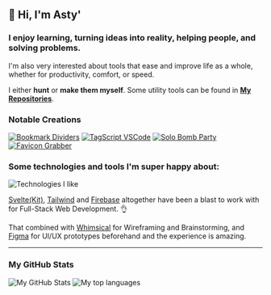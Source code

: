## :wave: **Hi, I'm Asty'**
### I enjoy learning, turning ideas into reality, helping people, and solving problems.


I'm also very interested about tools that ease and improve life as a whole, whether for productivity, comfort, or speed.

I either **hunt** or **make them myself**. Some utility tools can be found in **[My Repositories](https://github.com/asty8926?tab=repositories)**.

### Notable Creations
[![Bookmark Dividers](https://github-readme-stats.vercel.app/api/pin/?username=asty8926&repo=Bookmark-Divider&theme=discord_old_blurple&bg_color=242938&hide_border=true&test)](https://github.com/asty8926/Bookmark-Divider#bookmark-divider-project)
[![TagScript VSCode](https://github-readme-stats.vercel.app/api/pin/?username=asty8926&repo=TagScript_VSCode&theme=discord_old_blurple&bg_color=242938&hide_border=true)](https://github.com/asty8926/TagScript_VSCode#tagscript_vscode)
[![Solo Bomb Party](https://github-readme-stats.vercel.app/api/pin/?username=asty8926&repo=Word-Guessing-Game&theme=discord_old_blurple&bg_color=242938&hide_border=true&test)](https://github.com/asty8926/Word-Guessing-Game#word-guessing-game-solo-bomb-party)
[![Favicon Grabber](https://github-readme-stats.vercel.app/api/pin/?username=asty8926&repo=favicongrabber&theme=discord_old_blurple&bg_color=242938&hide_border=true&edited123)](https://github.com/asty8926/favicongrabber#favicon-grabber)


### Some technologies and tools I'm super happy about:
![Technologies I like](https://skillicons.dev/icons?i=svelte,tailwind,firebase,github,figma,md,js)

[Svelte(Kit)](https://kit.svelte.dev/), [Tailwind](https://tailwindcss.com/) and [Firebase](https://firebase.google.com) altogether have been a blast to work with for Full-Stack Web Development. 👌

That combined with [Whimsical](https://whimsical.com) for Wireframing and Brainstorming, and [Figma](https://figma.com) for UI/UX prototypes beforehand and the experience is amazing.

---
### My GitHub Stats
![My GitHub Stats](https://github-readme-stats.vercel.app/api?username=asty8926&show_icons=true&hide_rank=true&custom_title=My%20GitHub%20Stats&hide_title=true&theme=discord_old_blurple&bg_color=242938&hide_border=true&include_all_commits)
![My top languages](https://github-readme-stats.vercel.app/api/top-langs/?username=asty8926&hide=typescript&layout=compact&theme=discord_old_blurple&bg_color=242938&hide_border=true)
<!--![Readme Card](https://github-readme-stats.vercel.app/api/pin/?username=anuraghazra&repo=github-readme-stats)-->

<!--
**asty8926/asty8926** is a ✨ _special_ ✨ repository because its `README.md` (this file) appears on your GitHub profile.

Here are some ideas to get you started:

- 🔭 I’m currently working on ...
- 🌱 I’m currently learning ...
- 👯 I’m looking to collaborate on ...
- 🤔 I’m looking for help with ...
- 💬 Ask me about ...
- 📫 How to reach me: ...
- 😄 Pronouns: ...
- ⚡ Fun fact: ...
-->
